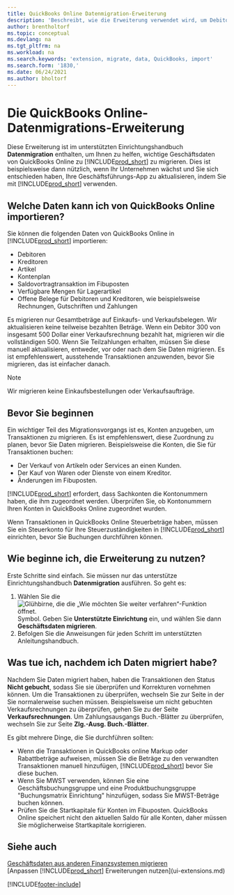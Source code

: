 ```yaml
---
title: QuickBooks Online Datenmigration-Erweiterung
description: 'Beschreibt, wie die Erweiterung verwendet wird, um Debitoren, Kreditoren, Artikel und Konten aus QuickBooks Online zu Business Central zu migrieren.'
author: brentholtorf
ms.topic: conceptual
ms.devlang: na
ms.tgt_pltfrm: na
ms.workload: na
ms.search.keywords: 'extension, migrate, data, QuickBooks, import'
ms.search.form: '1830,'
ms.date: 06/24/2021
ms.author: bholtorf
---
```


# <a name="the-quickbooks-online-data-migration-extension"></a>Die QuickBooks Online-Datenmigrations-Erweiterung

Diese Erweiterung ist im unterstützten Einrichtungshandbuch **Datenmigration** enthalten, um Ihnen zu helfen, wichtige Geschäftsdaten von QuickBooks Online zu [!INCLUDE[prod_short](includes/prod_short.md)] zu migrieren. Dies ist beispielsweise dann nützlich, wenn Ihr Unternehmen wächst und Sie sich entschieden haben, Ihre Geschäftsführungs-App zu aktualisieren, indem Sie mit [!INCLUDE[prod_short](includes/prod_short.md)] verwenden.

## <a name="what-data-can-i-import-from-quickbooks-online"></a>Welche Daten kann ich von QuickBooks Online importieren?

Sie können die folgenden Daten von QuickBooks Online in [!INCLUDE[prod_short](includes/prod_short.md)] importieren:  

* Debitoren
* Kreditoren
* Artikel
* Kontenplan
* Saldovortragtransaktion im Fibuposten
* Verfügbare Mengen für Lagerartikel
* Offene Belege für Debitoren und Kreditoren, wie beispielsweise Rechnungen, Gutschriften und Zahlungen

Es migrieren nur Gesamtbeträge auf Einkaufs- und Verkaufsbelegen. Wir aktualisieren keine teilweise bezahlten Beträge. Wenn ein Debitor 300 von insgesamt 500 Dollar einer Verkaufsrechnung bezahlt hat, migrieren wir die vollständigen 500. Wenn Sie Teilzahlungen erhalten, müssen Sie diese manuell aktualisieren, entweder, vor oder nach dem Sie Daten migrieren. Es ist empfehlenswert, ausstehende Transaktionen anzuwenden, bevor Sie migrieren, das ist einfacher danach.

> [!NOTE]  
> Wir migrieren keine Einkaufsbestellungen oder Verkaufsaufträge.

## <a name="before-you-start"></a>Bevor Sie beginnen

Ein wichtiger Teil des Migrationsvorgangs ist es, Konten anzugeben, um Transaktionen zu migrieren. Es ist empfehlenswert, diese Zuordnung zu planen, bevor Sie Daten migrieren. Beispielsweise die Konten, die Sie für Transaktionen buchen:  

* Der Verkauf von Artikeln oder Services an einen Kunden.
* Der Kauf von Waren oder Dienste von einem Kreditor.  
* Änderungen im Fibuposten.  

[!INCLUDE[prod_short](includes/prod_short.md)] erfordert, dass Sachkonten die Kontonummern haben, die ihm zugeordnet werden. Überprüfen Sie, ob Kontonummern Ihren Konten in QuickBooks Online zugeordnet wurden.

Wenn Transaktionen in QuickBooks Online Steuerbeträge haben, müssen Sie ein Steuerkonto für Ihre Steuerzuständigkeiten in [!INCLUDE[prod_short](includes/prod_short.md)] einrichten, bevor Sie Buchungen durchführen können.

## <a name="how-do-i-start-using-the-extension"></a>Wie beginne ich, die Erweiterung zu nutzen?

Erste Schritte sind einfach. Sie müssen nur das unterstütze Einrichtungshandbuch **Datenmigration** ausführen. So geht es:

1. Wählen Sie die ![Glühbirne, die die „Wie möchten Sie weiter verfahren“-Funktion öffnet.](media/ui-search/search_small.png "Tell Me-Funktion") Symbol. Geben Sie **Unterstützte Einrichtung** ein, und wählen Sie dann **Geschäftsdaten migrieren**.
2. Befolgen Sie die Anweisungen für jeden Schritt im unterstützten Anleitungshandbuch.

## <a name="what-do-i-do-after-i-migrate-data"></a>Was tue ich, nachdem ich Daten migriert habe?

Nachdem Sie Daten migriert haben, haben die Transaktionen den Status **Nicht gebucht**, sodass Sie sie überprüfen und Korrekturen vornehmen können. Um die Transaktionen zu überprüfen, wechseln Sie zur Seite in der Sie normalerweise suchen müssen. Beispielsweise um nicht gebuchten Verkaufsrechnungen zu überprüfen, gehen Sie zu der Seite **Verkaufsrechnungen**. Um Zahlungsausgangs Buch.-Blätter zu überprüfen, wechseln Sie zur Seite **Zlg.-Ausg. Buch.-Blätter**.  

Es gibt mehrere Dinge, die Sie durchführen sollten:

* Wenn die Transaktionen in QuickBooks online Markup oder Rabattbeträge aufweisen, müssen Sie die Beträge zu den verwandten Transaktionen manuell hinzufügen, [!INCLUDE[prod_short](includes/prod_short.md)] bevor Sie diese buchen.
* Wenn Sie MWST verwenden, können Sie eine Geschäftsbuchungsgruppe und eine Produktbuchungsgruppe "Buchungsmatrix Einrichtung" hinzufügen, sodass Sie MWST-Beträge buchen können.
* Prüfen Sie die Startkapitale für Konten im Fibuposten. QuickBooks Online speichert nicht den aktuellen Saldo für alle Konten, daher müssen Sie möglicherweise Startkapitale korrigieren.

## <a name="see-also"></a>Siehe auch

[Geschäftsdaten aus anderen Finanzsystemen migrieren](across-import-data-configuration-packages.md)  
[Anpassen [!INCLUDE[prod_short](includes/prod_short.md)] Erweiterungen nutzen](ui-extensions.md)  

[!INCLUDE[footer-include](includes/footer-banner.md)]
